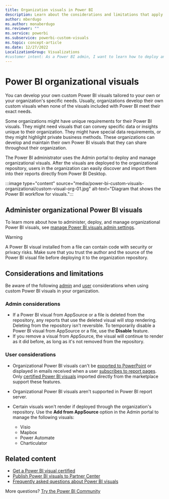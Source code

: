 ```yaml
---
title: Organization visuals in Power BI
description: Learn about the considerations and limitations that apply when you develop organizational visuals in Power BI.
author: mberdugo
ms.author: monaberdugo
ms.reviewer: ""
ms.service: powerbi
ms.subservice: powerbi-custom-visuals
ms.topic: concept-article
ms.date: 12/27/2022
LocalizationGroup: Visualizations
#customer intent: As a Power BI admin, I want to learn how to deploy and manage organizational visuals so that I can meet the unique needs of my organization.
---
```


# Power BI organizational visuals

You can develop your own custom Power BI visuals tailored to your own or your organization's specific needs. Usually, organizations develop their own custom visuals when none of the visuals included with Power BI meet their exact needs.

Some organizations might have unique requirements for their Power BI visuals. They might need visuals that can convey specific data or insights unique to their organization. They might have special data requirements, or they might highlight private business methods. These organizations can develop and maintain their own Power BI visuals that they can share throughout their organization.

The Power BI administrator uses the Admin portal to deploy and manage organizational visuals. After the visuals are deployed to the organizational repository, users in the organization can easily discover and import them into their reports directly from Power BI Desktop.

:::image type="content" source="media/power-bi-custom-visuals-organizational/custom-visual-org-01.jpg" alt-text="Diagram that shows the Power BI workflow for visuals.":::

## Administer organizational Power BI visuals

To learn more about how to administer, deploy, and manage organizational Power BI visuals, see [manage Power BI visuals admin settings](../../admin/organizational-visuals.md).

> [!WARNING]
> A Power BI visual installed from a file can contain code with security or privacy risks. Make sure that you trust the author and the source of the Power BI visual file before deploying it to the organization repository.

## Considerations and limitations

Be aware of the following [admin](#admin-considerations) and [user](#user-considerations) considerations when using custom Power BI visuals in your organization.

### Admin considerations

- If a Power BI visual from AppSource or a file is deleted from the repository, any reports that use the deleted visual will stop rendering. Deleting from the repository isn't reversible. To temporarily disable a Power BI visual from AppSource or a file, use the **Disable** feature.
- If you remove a visual from AppSource, the visual will continue to render as it did before, as long as it's not removed from the repository.

### User considerations

- Organizational Power BI visuals can't be [exported to PowerPoint](../../collaborate-share/end-user-powerpoint.md) or displayed in emails received when a user [subscribes to report pages](/power-bi/collaborate-share/end-user-subscribe). Only [certified Power BI visuals](power-bi-custom-visuals-certified.md) imported directly from the marketplace support these features.
- Organizational Power BI visuals aren't supported in Power BI report server.
- Certain visuals won't render if deployed through the organization's repository. Use the **Add from AppSource** option in the Admin portal to manage the following visuals:

  - Visio
  - Mapbox
  - Power Automate
  - Charticulator

## Related content

- [Get a Power BI visual certified](power-bi-custom-visuals-certified.md)
- [Publish Power BI visuals to Partner Center](office-store.md)
- [Frequently asked questions about Power BI visuals](./power-bi-custom-visuals-faq.yml)

More questions? [Try the Power BI Community](https://community.powerbi.com/)